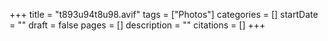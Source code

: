 +++
title = "t893u94t8u98.avif"
tags = ["Photos"]
categories = []
startDate = ""
draft = false
pages = []
description = ""
citations = []
+++
